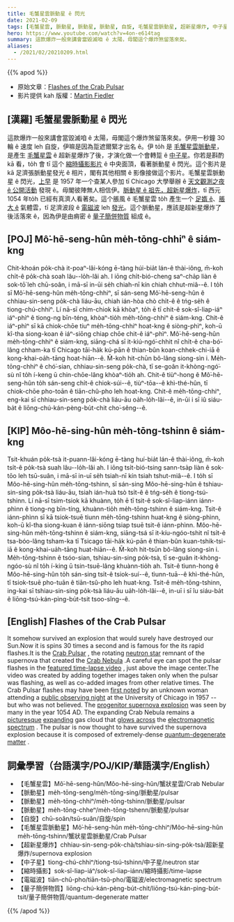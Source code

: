 ```yaml
---
title: 毛蟹星雲脈動星 ê 閃光
date: 2021-02-09
tags: [毛蟹星雲, 脈動星, 脈動星, 脈動星, 自旋, 毛蟹星雲脈動星, 超新星爆炸, 中子星, 縮時攝影, 電磁波, 量子簡併物質]
hero: https://www.youtube.com/watch?v=4on-e614tag
summary: 這款爆炸一般來講會當毀滅咱 ê 太陽，毋閣這个爆炸煞留落來矣。
aliases:
  - /2021/02/20210209.html
---
```


{{% apod %}}

- 原始文章：[Flashes of the Crab Pulsar](https://apod.nasa.gov/apod/ap210209.html)
- 影片提供 kah 版權：[Martin Fiedler](http://%20martin%20.dot.%20fiedler%20@at@%20mail%20.dot.%20de)

## [漢羅] 毛蟹星雲脈動星 ê 閃光

這款爆炸一般來講會當毀滅咱 ê 太陽，毋閣這个爆炸煞留落來矣。伊用一秒鐘 30 輪 ê 速度 leh 自旋，伊嘛是因為踅遮爾緊才出名 ê。伊 to̍h 是 [毛蟹星雲脈動星](https://en.wikipedia.org/wiki/Crab_Pulsar)，是產生 [毛蟹星雲](https://apod.nasa.gov/apod/ap200906.html) ê 超新星爆炸了後，才演化做一个會轉踅 ê [中子星](https://www.nasa.gov/mission_pages/GLAST/science/neutron_stars.html)。你若是斟酌 kā 看，to̍h 會 tī 這个 [縮時攝影影片](https://youtu.be/4on-e614tag) ê 中央面頂，看著脈動星 ê 閃光。這个影片是 kā 足濟張脈動星發光 ê 相片，閣有其他相關 ê 影像接做這个影片。毛蟹星雲脈動星 ê 閃光，[上早](https://pos.sissa.it/099/014/pdf) 是 1957 年一个查某人參加 tī Chicago 大學舉辦 ê [天文觀測之夜 ê 公開活動](https://nightsky.jpl.nasa.gov/event-list.cfm) 發現 ê。毋閣彼陣無人相信伊。[脈動星 ê 祖先，超新星爆炸](https://earthsky.org/clusters-nebulae-galaxies/crab-nebula-was-an-exploding-star)，tī 西元 1054 年to̍h 已經有真濟人看著矣。這个脹風 ê 毛蟹星雲 to̍h 產生一个 [足媠 ê](https://apod.nasa.gov/apod/ap160708.html)、[脹大 ê](https://www.astrobin.com/full/327338/0/) 氣體雲，tī 足濟波段 ê [電磁波](https://science.nasa.gov/ems/01_intro) leh [發光](https://youtu.be/yf3Jd51pnuk)。這个脈動星，應該是超新星爆炸了後活落來 ê，因為伊是由痟密 ê [量子簡併物質](https://en.wikipedia.org/wiki/Degenerate_matter) 組成 ê。

## [POJ] Mô͘-hē-seng-hûn me̍h-tōng-chhiⁿ ê siám-kng

Chit-khoán po̍k-chà it-poaⁿ-lâi-kóng ē-tàng húi-bia̍t lán-ê thài-iông, m̄-koh chi̍t-ê po̍k-chà soah lâu--lo̍h-lâi ah. I iōng chi̍t-bió-cheng saⁿ-cha̍p liàn ê sok-tō͘ leh chū-soân, i mā-sī in-ūi se̍h chiah-nī kín chiah chhut-miâ--ê. I to̍h sī Mô͘-hē-seng-hûn me̍h-tōng-chhiⁿ, sī sán-seng Mô͘-hē-seng-hûn ê chhiau-sin-seng po̍k-chà liáu-āu, chiah ián-hòa chò chi̍t-ê ê tńg-se̍h ê tiong-chú-chhiⁿ. Lí nā-sī chim-chiok kā khòaⁿ, to̍h ē tī chit-ê sok-sî-liap-iáⁿ iáⁿ-phìⁿ ê tiong-ng bīn-téng, khòaⁿ-tio̍h me̍h-tōng-chhiⁿ ê siám-kng. Chit-ê iáⁿ-phìⁿ sī kā chiok-chōe tiuⁿ me̍h-tōng-chhiⁿ hoat-kng ê siòng-phìⁿ, koh-ū kî-tha siong-koan ê iáⁿ-siōng chiap chōe chit-ê iáⁿ-phìⁿ. Mô͘-hē-seng-hûn me̍h-tōng-chhiⁿ ê siám-kng, siāng-chá sī it-kiú-ngó͘-chhit nî chi̍t-ê cha-bó͘-lâng chham-ka tī Chicago tāi-ha̍k kú-pān ê thian-bûn koan-chhek-chi-iā ê kong-khai-oa̍h-tāng hoat-hiān--ê. M̄-koh hit-chūn bô-lâng siong-sìn i. Me̍h-tōng-chhiⁿ ê chó͘-sian, chhiau-sin-seng po̍k-chà, tī se-goân it-khòng-ngó͘-sù nî to̍h í-keng ū chin-chōe-lâng khòaⁿ-tio̍h ah. Chit-ê tiùⁿ-hong ê Mô͘-hē-seng-hûn to̍h sán-seng chi̍t-ê chiok-súi--ê, tiùⁿ-tōa--ê khì-thé-hûn, tī chiok-chōe pho-toān ê tiān-chû-pho leh hoat-kng. Chit-ê me̍h-tōng-chhiⁿ, eng-kai sī chhiau-sin-seng po̍k-chà liáu-āu oa̍h-lo̍h-lâi--ê, in-ūi i sī iû siáu-ba̍t ê liōng-chú-kán-pèng-bu̍t-chit cho͘-sêng--ê.

## [KIP] Môo-hē-sing-hûn me̍h-tōng-tshinn ê siám-kng

Tsit-khuán po̍k-tsà it-puann-lâi-kóng ē-tàng huí-bia̍t lán-ê thài-iông, m̄-koh tsi̍t-ê po̍k-tsà suah lâu--lo̍h-lâi ah. I iōng tsi̍t-bió-tsing sann-tsa̍p liàn ê sok-tōo leh tsū-suân, i mā-sī in-uī se̍h tsiah-nī kín tsiah tshut-miâ--ê. I to̍h sī Môo-hē-sing-hûn me̍h-tōng-tshinn, sī sán-sing Môo-hē-sing-hûn ê tshiau-sin-sing po̍k-tsà liáu-āu, tsiah ián-huà tsò tsi̍t-ê ê tńg-se̍h ê tiong-tsú-tshinn. Lí nā-sī tsim-tsiok kā khuànn, to̍h ē tī tsit-ê sok-sî-liap-iánn iánn-phìnn ê tiong-ng bīn-tíng, khuànn-tio̍h me̍h-tōng-tshinn ê siám-kng. Tsit-ê iánn-phìnn sī kā tsiok-tsuē tiunn me̍h-tōng-tshinn huat-kng ê siòng-phìnn, koh-ū kî-tha siong-kuan ê iánn-siōng tsiap tsuē tsit-ê iánn-phìnn. Môo-hē-sing-hûn me̍h-tōng-tshinn ê siám-kng, siāng-tsá sī it-kíu-ngóo-tshit nî tsi̍t-ê tsa-bóo-lâng tsham-ka tī Tsicago tāi-ha̍k kú-pān ê thian-bûn kuan-tshik-tsi-iā ê kong-khai-ua̍h-tāng huat-hiān--ê. M̄-koh hit-tsūn bô-lâng siong-sìn i. Me̍h-tōng-tshinn ê tsóo-sian, tshiau-sin-sing po̍k-tsà, tī se-guân it-khòng-ngóo-sù nî to̍h í-king ū tsin-tsuē-lâng khuànn-tio̍h ah. Tsit-ê tìunn-hong ê Môo-hē-sing-hûn to̍h sán-sing tsi̍t-ê tsiok-suí--ê, tìunn-tuā--ê khì-thé-hûn, tī tsiok-tsuē pho-tuān ê tiān-tsû-pho leh huat-kng. Tsit-ê me̍h-tōng-tshinn, ing-kai sī tshiau-sin-sing po̍k-tsà liáu-āu ua̍h-lo̍h-lâi--ê, in-uī i sī îu siáu-ba̍t ê liōng-tsú-kán-pìng-bu̍t-tsit tsoo-sîng--ê.

## [English] Flashes of the Crab Pulsar 

It somehow survived an explosion that would surely have destroyed our Sun.Now it is spins 30 times a second and is famous for the its rapid flashes.It is the [Crab Pulsar](https://en.wikipedia.org/wiki/Crab_Pulsar) , the rotating [neutron star](https://www.nasa.gov/mission_pages/GLAST/science/neutron_stars.html) remnant of the supernova that created the [Crab Nebula](https://apod.nasa.gov/apod/ap200906.html) .A careful eye can spot the pulsar flashes in the [featured time-lapse video](https://youtu.be/4on-e614tag) , just above the image center.The video was created by adding together images taken only when the pulsar was flashing, as well as co-added images from other relative times. The Crab Pulsar flashes may have been [first noted](https://pos.sissa.it/099/014/pdf) by an unknown woman attending a [public observing night](https://nightsky.jpl.nasa.gov/event-list.cfm) at the University of Chicago in 1957 -- but who was not believed. The [progenitor supernova explosion](https://earthsky.org/clusters-nebulae-galaxies/crab-nebula-was-an-exploding-star) was seen by many in the year 1054 AD. The expanding Crab Nebula remains a [picturesque](https://apod.nasa.gov/apod/ap160708.html) [expanding](https://www.astrobin.com/full/327338/0/) gas cloud that [glows across](https://youtu.be/yf3Jd51pnuk) the [electromagnetic spectrum](https://science.nasa.gov/ems/01_intro) . The pulsar is now thought to have survived the supernova explosion because it is composed of extremely-dense [quantum-degenerate matter](https://en.wikipedia.org/wiki/Degenerate_matter) .

## 詞彙學習（台語漢字/POJ/KIP/華語漢字/English）

- 【毛蟹星雲】Mô͘-hē-seng-hûn/Môo-hē-sing-hûn/蟹狀星雲/Crab Nebular
- 【脈動星】me̍h-tōng-seng/me̍h-tōng-sing/脈動星/pulsar
- 【脈動星】me̍h-tōng-chhiⁿ/me̍h-tōng-tshinn/脈動星/pulsar
- 【脈動星】me̍h-tōng-chheⁿ/me̍h-tōng-tshenn/脈動星/pulsar
- 【自旋】chū-soân/tsū-suân/自旋/spin
- 【毛蟹星雲脈動星】Mô͘-hē-seng-hûn me̍h-tōng-chhiⁿ/Môo-hē-sing-hûn me̍h-tōng-tshinn/蟹狀星雲脈動星/Crab Pulsar
- 【超新星爆炸】chhiau-sin-seng-po̍k-chà/tshiau-sin-sing-po̍k-tsà/超新星爆炸/supernova explosion
- 【中子星】tiong-chú-chhiⁿ/tiong-tsú-tshinn/中子星/neutron star
- 【縮時攝影】sok-sî-liap-iáⁿ/sok-sî-liap-iánn/縮時攝影/time-lapse
- 【電磁波】tiān-chû-pho/tiān-tsû-pho/電磁波/electromagnetic spectrum
- 【量子簡併物質】liōng-chú-kán-pèng-bu̍t-chit/liōng-tsú-kán-pìng-bu̍t-tsit/量子簡併物質/quantum-degenerate matter

{{% /apod %}}
